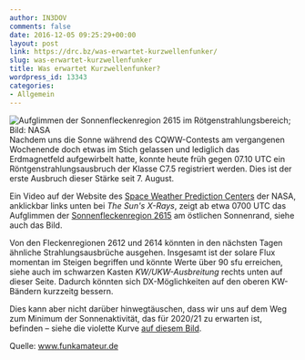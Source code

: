 ```yaml
---
author: IN3DOV
comments: false
date: 2016-12-05 09:25:29+00:00
layout: post
link: https://drc.bz/was-erwartet-kurzwellenfunker/
slug: was-erwartet-kurzwellenfunker
title: Was erwartet Kurzwellenfunker?
wordpress_id: 13343
categories:
- Allgemein
---
```


![Aufglimmen der Sonnenfleckenregion 2615 im Rötgenstrahlungsbereich; Bild: NASA](http://www.funkamateur.de/system/html/C-Flare161129-901aa82a.png)Nachdem uns die Sonne während des CQWW-Contests am vergangenen Wochenende doch etwas im Stich gelassen und lediglich das Erdmagnetfeld aufgewirbelt hatte, konnte heute früh gegen 07.10 UTC ein Röntgenstrahlungsausbruch der Klasse C7.5 registriert werden. Dies ist der erste Ausbruch dieser Stärke seit 7. August.

Ein Video auf der Website des [Space Weather Prediction Centers](http://www.swpc.noaa.gov/) der NASA, anklickbar links unten bei _The Sun's X-Rays_, zeigt ab etwa 0700 UTC das Aufglimmen der [Sonnenfleckenregion 2615](http://www.solarham.net/regions/map.htm) am östlichen Sonnenrand, siehe auch das Bild.

Von den Fleckenregionen 2612 und 2614 könnten in den nächsten Tagen ähnliche Strahlungsausbrüche ausgehen. Insgesamt ist der solare Flux momentan im Steigen begriffen und könnte Werte über 90 sfu erreichen, siehe auch im schwarzen Kasten _KW/UKW-Ausbreitung_ rechts unten auf dieser Seite. Dadurch könnten sich DX-Möglichkeiten auf den oberen KW-Bändern kurzzeitg bessern.

Dies kann aber nicht darüber hinwegtäuschen, dass wir uns auf dem Weg zum Minimum der Sonnenaktivität, das für 2020/21 zu erwarten ist, befinden – siehe die violette Kurve [auf diesem Bild](http://www.solen.info/solar/images/comparison_recent_cycles.png).

Quelle: www.funkamateur.de




